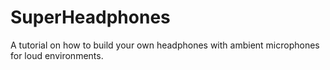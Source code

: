 # SuperHeadphones
A tutorial on how to build your own headphones with ambient microphones for loud environments.
